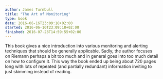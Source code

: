 ```yaml
---
author: James Turnbull
title: "The Art of Monitoring"
type: book
date: 2016-06-16T23:09:18+02:00
started: 2016-06-16T23:09:18+02:00
finished: 2016-07-23T14:59:55+02:00
---
```


This book gives a nice introduction into various monitoring and alerting
techniques that should be generally applicable. Sadly, the author focuses on
Riemann perhaps a bit too much and in general goes into too much detail on how
to configure it. This way the book ended up being about 720 pages long with lots
of repeated (and partially redundant) information inviting to just skimming
instead of reading.
